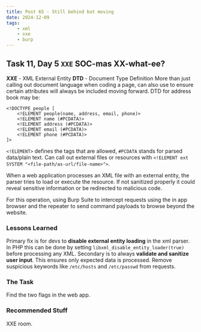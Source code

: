 ```yaml
---
title: Post 65 - Still behind but moving 
date: 2024-12-09
tags:
    - xml
    - xxe
    - burp
---
```

## Task 11, Day 5 `XXE` SOC-mas XX-what-ee?

**XXE** - XML External Entity
**DTD** - Document Type Definition
More than just calling out document language when coding a page, can also use to ensure certain attributes will always be included moving forward. DTD for address book may be:  
~~~
<!DOCTYPE people [
    <!ELEMENT people(name, address, email, phone)>
    <!ELEMENT name (#PCDATA)>
    <!ELEMENT address (#PCDATA)>
    <!ELEMENT email (#PCDATA)>
    <!ELEMENT phone (#PCDATA)>
]>  
~~~  

`<!ELEMENT>` defines the tags that are allowed, `#PCDATA` stands for parsed data/plain text. Can call out external files or resources with `<!ELEMENT ext SYSTEM "<file-path/as-url/file-name>">`.

When a web application processes an XML file with an external entity, the parser tries to load or execute the resource. If not sanitized properly it could reveal sensitive information or be redirected to malicious code.  

For this operation, using Burp Suite to intercept requests using the in app browser and the repeater to send command payloads to browse beyond the website.  

### Lessons Learned
Primary fix is for devs to **disable external entity loading** in the xml parser. In PHP this can be done by setting `libxml_disable_entity_loader(true)` before processing any XML. Secondary is to always **validate and sanitize user input**. This ensures only expected data is processed. Remove suspicious keywords like `/etc/hosts` and `/etc/passwd` from requests.  

### The Task
Find the two flags in the web app.

### Recommended Stuff
XXE room.